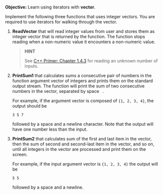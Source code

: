 **Objective:** Learn using iterators with **vector**.

Implement the following three functions that uses integer vectors. 
You are required to use iterators for walking through the vector.

1. **ReadVector** that will read integer values from user and stores them as
integer vector that is returned by the function. The function stops
reading when a non-numeric value it encounters a non-numeric value.

   > **HINT**
   >
   >    See [C++ Primer: Chapter 1.4.3](<https://learning.oreilly.com/library/view/c-primer-fifth/9780133053043/ch01lev2sec12.html#ch01lev2sec12/?ar>)
        for reading an unknown number of inputs.

2. **PrintSum1** that calculates sums a consecutive pair of numbers in 
the function argument vector of integers and prints them on the standard 
output stream. The function will print the sum of
two consecutive numbers in the vector, separated by space ` `. 

    For example, if the argument vector is composed of 
    `{1, 2, 3, 4}`, the output should be 

    ```
    3 5 7  
    ```

    followed by a space and a newline character.
    Note that the output will have one number less than the input. 

3. **PrintSum2** that calculates sum of the first and last item in the
vector, then the sum of second and second-last item in the vector,
and so on, until all integers in the vector are processed and print them 
on the screen.

    For example, if the input argument vector is `{1, 2, 3, 4}` the output 
    will be 

    ```
    5 5 
    ```    
    followed by a space and a newline.